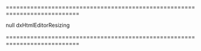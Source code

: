 ===========================================================================
<!--default-->null<!--/default-->
<!--type-->dxHtmlEditorResizing<!--/type-->
===========================================================================

<!--shortDescription-->

<!--/shortDescription-->

<!--fullDescription-->

<!--/fullDescription-->
